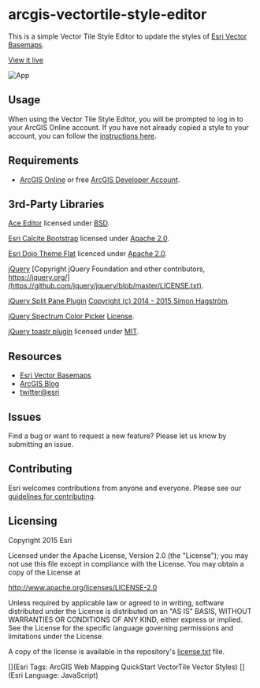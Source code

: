 # arcgis-vectortile-style-editor

This is a simple Vector Tile Style Editor to update the styles of [Esri Vector Basemaps](http://www.arcgis.com/home/group.html?id=30de8da907d240a0bccd5ad3ff25ef4a&focus=layers).

[View it live](http://esri.github.io/arcgis-vectortile-style-editor)

![App](https://raw.github.com/Esri/arcgis-vectortile-style-editor/master/vt-edit-demo.gif)

## Usage
When using the Vector Tile Style Editor, you will be prompted to log in to your ArcGIS Online account.
If you have not already copied a style to your account, you can follow the [instructions here](http://blogs.esri.com/esri/arcgis/2015/11/19/how-to-customize-esri-vector-basemaps/).

## Requirements

* [ArcGIS Online](http://www.arcgis.com/features/) or free [ArcGIS Developer Account](https://developers.arcgis.com/en/).

## 3rd-Party Libraries

[Ace Editor](https://ace.c9.io/) licensed under [BSD](https://github.com/ajaxorg/ace/blob/master/LICENSE).

[Esri Calcite Bootstrap](https://github.com/Esri/calcite-bootstrap) licensed under [Apache 2.0](https://github.com/Esri/calcite-bootstrap/blob/master/license.txt).

[Esri Dojo Theme Flat](https://github.com/Esri/dojo-theme-flat) licenced under [Apache 2.0](https://github.com/Esri/dojo-theme-flat/blob/master/license.txt).

[jQuery](https://jquery.com/) [Copyright jQuery Foundation and other contributors, https://jquery.org/](https://github.com/jquery/jquery/blob/master/LICENSE.txt).

[jQuery Split Pane Plugin](https://github.com/shagstrom/split-pane) [Copyright (c) 2014 - 2015 Simon Hagström](https://github.com/shagstrom/split-pane/blob/master/LICENSE).

[jQuery Spectrum Color Picker](https://github.com/bgrins/spectrum) [License](https://github.com/bgrins/spectrum/blob/master/LICENSE).

[jQuery toastr plugin](https://github.com/CodeSeven/toastr) licensed under [MIT](http://www.opensource.org/licenses/mit-license.php).

## Resources

* [Esri Vector Basemaps](http://www.arcgis.com/home/group.html?id=30de8da907d240a0bccd5ad3ff25ef4a&focus=layers)
* [ArcGIS Blog](http://blogs.esri.com/esri/arcgis/)
* [twitter@esri](http://twitter.com/esri)

## Issues

Find a bug or want to request a new feature?  Please let us know by submitting an issue.

## Contributing

Esri welcomes contributions from anyone and everyone. Please see our [guidelines for contributing](https://github.com/esri/contributing).

## Licensing
Copyright 2015 Esri

Licensed under the Apache License, Version 2.0 (the "License");
you may not use this file except in compliance with the License.
You may obtain a copy of the License at

   http://www.apache.org/licenses/LICENSE-2.0

Unless required by applicable law or agreed to in writing, software
distributed under the License is distributed on an "AS IS" BASIS,
WITHOUT WARRANTIES OR CONDITIONS OF ANY KIND, either express or implied.
See the License for the specific language governing permissions and
limitations under the License.

A copy of the license is available in the repository's [license.txt]( https://raw.github.com/Esri/quickstart-map-js/master/license.txt) file.

[](Esri Tags: ArcGIS Web Mapping QuickStart VectorTile Vector Styles)
[](Esri Language: JavaScript)​
